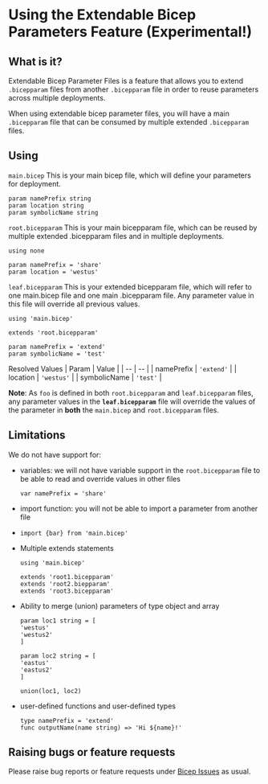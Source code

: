# Using the Extendable Bicep Parameters Feature (Experimental!)

## What is it?

Extendable Bicep Parameter Files is a feature that allows you to extend `.bicepparam` files from another `.bicepparam` file in order to reuse parameters across multiple deployments.

When using extendable bicep parameter files, you will have a main `.bicepparam` file that can be consumed by multiple extended `.bicepparam` files.

## Using

`main.bicep` This is your main bicep file, which will define your parameters for deployment.

```bicep
param namePrefix string
param location string
param symbolicName string
```

`root.bicepparam` This is your main bicepparam file, which can be reused by multiple extended .bicepparam files and in multiple deployments.

```bicep
using none

param namePrefix = 'share'
param location = 'westus'
```

`leaf.bicepparam` This is your extended bicepparam file, which will refer to one main.bicep file and one main .bicepparam file. Any parameter value in this file will override all previous values.

```bicep
using 'main.bicep'

extends 'root.bicepparam'

param namePrefix = 'extend'
param symbolicName = 'test'
```

Resolved Values
| Param | Value |
| -- | -- |
| namePrefix | `'extend'` |
| location | `'westus'` |
| symbolicName | `'test'` |

**Note**: As `foo` is defined in both `root.bicepparam` and `leaf.bicepparam` files, any parameter values in the **`leaf.bicepparam`** file will override the values of the parameter in **both** the `main.bicep` and `root.bicepparam` files.

## Limitations

We do not have support for:

* variables: we will not have variable support in the `root.bicepparam` file to be able to read and override values in other files
  ```bicep
  var namePrefix = 'share'
  ```
* import function: you will not be able to import a parameter from another file
* ```bicep
  import {bar} from 'main.bicep'
  ```
* Multiple extends statements
  ```bicep
  using 'main.bicep'

  extends 'root1.bicepparam'
  extends 'root2.biepparam'
  extends 'root3.bicepparam'
  ```
* Ability to merge (union) parameters of type object and array
  ```bicep
  param loc1 string = [
  'westus'
  'westus2'
  ]
  
  param loc2 string = [
  'eastus'
  'eastus2'
  ]
  
  union(loc1, loc2)
  ```
* user-defined functions and user-defined types
  ```bicep
  type namePrefix = 'extend'
  func outputName(name string) => 'Hi ${name}!'
  ```

## Raising bugs or feature requests

Please raise bug reports or feature requests under [Bicep Issues](https://github.com/Azure/bicep/issues) as usual.
